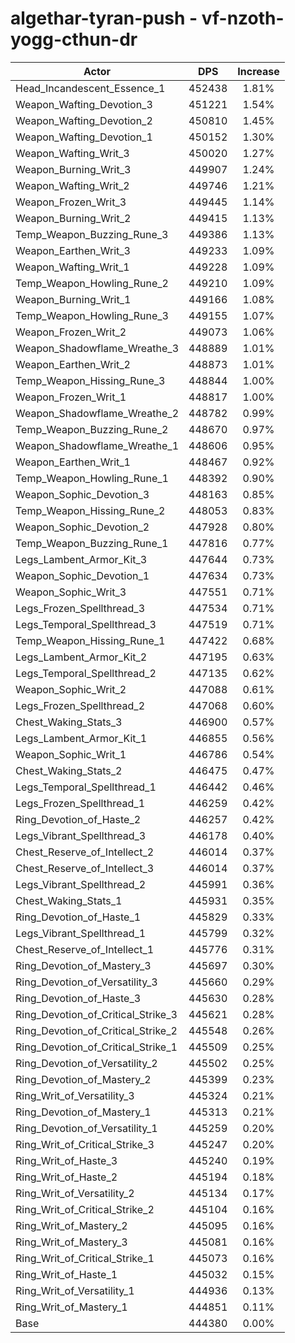 # algethar-tyran-push - vf-nzoth-yogg-cthun-dr
| Actor | DPS | Increase |
|---|:---:|:---:|
|Head_Incandescent_Essence_1|452438|1.81%|
|Weapon_Wafting_Devotion_3|451221|1.54%|
|Weapon_Wafting_Devotion_2|450810|1.45%|
|Weapon_Wafting_Devotion_1|450152|1.30%|
|Weapon_Wafting_Writ_3|450020|1.27%|
|Weapon_Burning_Writ_3|449907|1.24%|
|Weapon_Wafting_Writ_2|449746|1.21%|
|Weapon_Frozen_Writ_3|449445|1.14%|
|Weapon_Burning_Writ_2|449415|1.13%|
|Temp_Weapon_Buzzing_Rune_3|449386|1.13%|
|Weapon_Earthen_Writ_3|449233|1.09%|
|Weapon_Wafting_Writ_1|449228|1.09%|
|Temp_Weapon_Howling_Rune_2|449210|1.09%|
|Weapon_Burning_Writ_1|449166|1.08%|
|Temp_Weapon_Howling_Rune_3|449155|1.07%|
|Weapon_Frozen_Writ_2|449073|1.06%|
|Weapon_Shadowflame_Wreathe_3|448889|1.01%|
|Weapon_Earthen_Writ_2|448873|1.01%|
|Temp_Weapon_Hissing_Rune_3|448844|1.00%|
|Weapon_Frozen_Writ_1|448817|1.00%|
|Weapon_Shadowflame_Wreathe_2|448782|0.99%|
|Temp_Weapon_Buzzing_Rune_2|448670|0.97%|
|Weapon_Shadowflame_Wreathe_1|448606|0.95%|
|Weapon_Earthen_Writ_1|448467|0.92%|
|Temp_Weapon_Howling_Rune_1|448392|0.90%|
|Weapon_Sophic_Devotion_3|448163|0.85%|
|Temp_Weapon_Hissing_Rune_2|448053|0.83%|
|Weapon_Sophic_Devotion_2|447928|0.80%|
|Temp_Weapon_Buzzing_Rune_1|447816|0.77%|
|Legs_Lambent_Armor_Kit_3|447644|0.73%|
|Weapon_Sophic_Devotion_1|447634|0.73%|
|Weapon_Sophic_Writ_3|447551|0.71%|
|Legs_Frozen_Spellthread_3|447534|0.71%|
|Legs_Temporal_Spellthread_3|447519|0.71%|
|Temp_Weapon_Hissing_Rune_1|447422|0.68%|
|Legs_Lambent_Armor_Kit_2|447195|0.63%|
|Legs_Temporal_Spellthread_2|447135|0.62%|
|Weapon_Sophic_Writ_2|447088|0.61%|
|Legs_Frozen_Spellthread_2|447068|0.60%|
|Chest_Waking_Stats_3|446900|0.57%|
|Legs_Lambent_Armor_Kit_1|446855|0.56%|
|Weapon_Sophic_Writ_1|446786|0.54%|
|Chest_Waking_Stats_2|446475|0.47%|
|Legs_Temporal_Spellthread_1|446442|0.46%|
|Legs_Frozen_Spellthread_1|446259|0.42%|
|Ring_Devotion_of_Haste_2|446257|0.42%|
|Legs_Vibrant_Spellthread_3|446178|0.40%|
|Chest_Reserve_of_Intellect_2|446014|0.37%|
|Chest_Reserve_of_Intellect_3|446014|0.37%|
|Legs_Vibrant_Spellthread_2|445991|0.36%|
|Chest_Waking_Stats_1|445931|0.35%|
|Ring_Devotion_of_Haste_1|445829|0.33%|
|Legs_Vibrant_Spellthread_1|445799|0.32%|
|Chest_Reserve_of_Intellect_1|445776|0.31%|
|Ring_Devotion_of_Mastery_3|445697|0.30%|
|Ring_Devotion_of_Versatility_3|445660|0.29%|
|Ring_Devotion_of_Haste_3|445630|0.28%|
|Ring_Devotion_of_Critical_Strike_3|445621|0.28%|
|Ring_Devotion_of_Critical_Strike_2|445548|0.26%|
|Ring_Devotion_of_Critical_Strike_1|445509|0.25%|
|Ring_Devotion_of_Versatility_2|445502|0.25%|
|Ring_Devotion_of_Mastery_2|445399|0.23%|
|Ring_Writ_of_Versatility_3|445324|0.21%|
|Ring_Devotion_of_Mastery_1|445313|0.21%|
|Ring_Devotion_of_Versatility_1|445259|0.20%|
|Ring_Writ_of_Critical_Strike_3|445247|0.20%|
|Ring_Writ_of_Haste_3|445240|0.19%|
|Ring_Writ_of_Haste_2|445194|0.18%|
|Ring_Writ_of_Versatility_2|445134|0.17%|
|Ring_Writ_of_Critical_Strike_2|445104|0.16%|
|Ring_Writ_of_Mastery_2|445095|0.16%|
|Ring_Writ_of_Mastery_3|445081|0.16%|
|Ring_Writ_of_Critical_Strike_1|445073|0.16%|
|Ring_Writ_of_Haste_1|445032|0.15%|
|Ring_Writ_of_Versatility_1|444936|0.13%|
|Ring_Writ_of_Mastery_1|444851|0.11%|
|Base|444380|0.00%|
